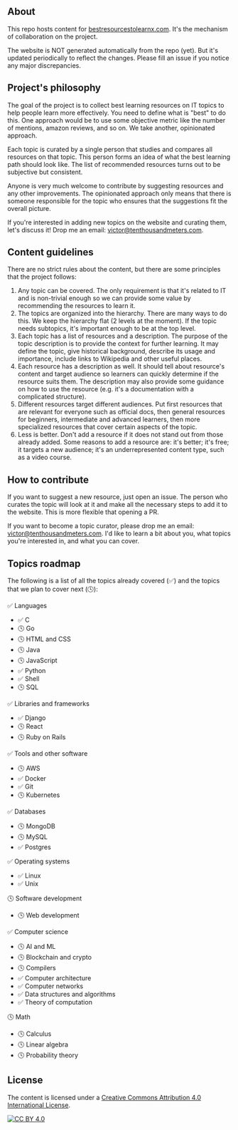 ## About

This repo hosts content for [bestresourcestolearnx.com](https://bestresourcestolearnx.com/). It's the mechanism of collaboration on the project.

The website is NOT generated automatically from the repo (yet). But it's updated periodically to reflect the changes. Please fill an issue if you notice any major discrepancies.

## Project's philosophy

The goal of the project is to collect best learning resources on IT topics to help people learn more effectively. You need to define what is "best" to do this. One approach would be to use some objective metric like the number of mentions, amazon reviews, and so on. We take another, opinionated approach.

Each topic is curated by a single person that studies and compares all resources on that topic. This person forms an idea of what the best learning path should look like. The list of recommended resources turns out to be subjective but consistent.

Anyone is very much welcome to contribute by suggesting resources and any other improvements. The opinionated approach only means that there is someone responsible for the topic who ensures that the suggestions fit the overall picture.

If you're interested in adding new topics on the website and curating them, let's discuss it! Drop me an email: victor@tenthousandmeters.com.

## Content guidelines

There are no strict rules about the content, but there are some principles that the project follows:

1. Any topic can be covered. The only requirement is that it's related to IT and is non-trivial enough so we can provide some value by recommending the resources to learn it.
2. The topics are organized into the hierarchy. There are many ways to do this. We keep the hierarchy flat (2 levels at the moment). If the topic needs subtopics, it's important enough to be at the top level.
3. Each topic has a list of resources and a description. The purpose of the topic description is to provide the context for further learning. It may define the topic, give historical background, describe its usage and importance, include links to Wikipedia and other useful places.
4. Each resource has a description as well. It should tell about resource's content and target audience so learners can quickly determine if the resource suits them. The description may also provide some guidance on how to use the resource (e.g. it's a documentation with a complicated structure).
5. Different resources target different audiences. Put first resources that are relevant for everyone such as official docs, then general resources for beginners, intermediate and advanced learners, then more specialized resources that cover certain aspects of the topic.
6. Less is better. Don't add a resource if it does not stand out from those already added. Some reasons to add a resource are: it's better; it's free; it targets a new audience; it's an underrepresented content type, such as a video course.

## How to contribute

If you want to suggest a new resource, just open an issue. The person who curates the topic will look at it and make all the necessary steps to add it to the website. This is more flexible that opening a PR. 

If you want to become a topic curator, please drop me an email: victor@tenthousandmeters.com. I'd like to learn a bit about you, what topics you're interested in, and what you can cover.

## Topics roadmap

The following is a list of all the topics already covered (✅) and the topics that we plan to cover next (🕓):

✅ Languages
* ✅ C
* 🕓 Go
* 🕓 HTML and CSS
* 🕓 Java
* 🕓 JavaScript
* ✅ Python
* ✅ Shell
* 🕓 SQL

✅ Libraries and frameworks
* ✅ Django
* 🕓 React
* 🕓 Ruby on Rails

✅ Tools and other software
* 🕓 AWS
* ✅ Docker
* ✅ Git
* 🕓 Kubernetes

✅ Databases
* 🕓 MongoDB
* 🕓 MySQL
* ✅ Postgres

✅ Operating systems
* ✅ Linux
* ✅ Unix

🕓 Software development
* 🕓 Web development

✅ Computer science
* 🕓 AI and ML
* 🕓 Blockchain and crypto
* 🕓 Compilers
* ✅ Computer architecture
* ✅ Computer networks
* ✅ Data structures and algorithms
* ✅ Theory of computation

🕓 Math
* 🕓 Calculus
* 🕓 Linear algebra
* 🕓 Probability theory

## License

The content is licensed under a
[Creative Commons Attribution 4.0 International License][cc-by].

[![CC BY 4.0][cc-by-image]][cc-by]

[cc-by]: http://creativecommons.org/licenses/by/4.0/
[cc-by-image]: https://i.creativecommons.org/l/by/4.0/88x31.png
